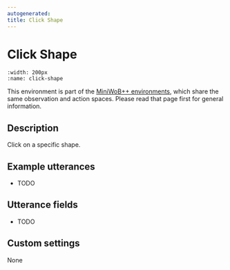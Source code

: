 ```yaml
---
autogenerated:
title: Click Shape
---
```


# Click Shape

```{figure} ../../_static/videos/miniwob/click-shape.gif 
:width: 200px
:name: click-shape
```

This environment is part of the <a href='..'>MiniWoB++ environments</a>, which share the same observation and action spaces. Please read that page first for general information.

## Description

Click on a specific shape.

## Example utterances

* TODO

## Utterance fields

* TODO

## Custom settings

None
